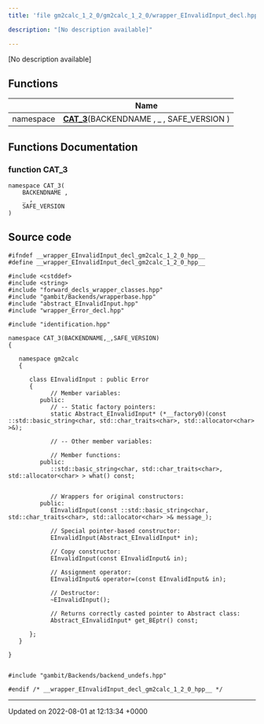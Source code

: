 ```yaml
---
title: 'file gm2calc_1_2_0/gm2calc_1_2_0/wrapper_EInvalidInput_decl.hpp'

description: "[No description available]"

---
```







[No description available]

## Functions

|                | Name           |
| -------------- | -------------- |
| namespace | **[CAT_3](/documentation/code/files/gm2calc__1__2__0_2wrapper__einvalidinput__decl_8hpp/#function-cat-3)**(BACKENDNAME , _ , SAFE_VERSION ) |


## Functions Documentation

### function CAT_3

```
namespace CAT_3(
    BACKENDNAME ,
    _ ,
    SAFE_VERSION 
)
```




## Source code

```
#ifndef __wrapper_EInvalidInput_decl_gm2calc_1_2_0_hpp__
#define __wrapper_EInvalidInput_decl_gm2calc_1_2_0_hpp__

#include <cstddef>
#include <string>
#include "forward_decls_wrapper_classes.hpp"
#include "gambit/Backends/wrapperbase.hpp"
#include "abstract_EInvalidInput.hpp"
#include "wrapper_Error_decl.hpp"

#include "identification.hpp"

namespace CAT_3(BACKENDNAME,_,SAFE_VERSION)
{
   
   namespace gm2calc
   {
      
      class EInvalidInput : public Error
      {
            // Member variables: 
         public:
            // -- Static factory pointers: 
            static Abstract_EInvalidInput* (*__factory0)(const ::std::basic_string<char, std::char_traits<char>, std::allocator<char> >&);
      
            // -- Other member variables: 
      
            // Member functions: 
         public:
            ::std::basic_string<char, std::char_traits<char>, std::allocator<char> > what() const;
      
      
            // Wrappers for original constructors: 
         public:
            EInvalidInput(const ::std::basic_string<char, std::char_traits<char>, std::allocator<char> >& message_);
      
            // Special pointer-based constructor: 
            EInvalidInput(Abstract_EInvalidInput* in);
      
            // Copy constructor: 
            EInvalidInput(const EInvalidInput& in);
      
            // Assignment operator: 
            EInvalidInput& operator=(const EInvalidInput& in);
      
            // Destructor: 
            ~EInvalidInput();
      
            // Returns correctly casted pointer to Abstract class: 
            Abstract_EInvalidInput* get_BEptr() const;
      
      };
   }
   
}


#include "gambit/Backends/backend_undefs.hpp"

#endif /* __wrapper_EInvalidInput_decl_gm2calc_1_2_0_hpp__ */
```


-------------------------------

Updated on 2022-08-01 at 12:13:34 +0000
